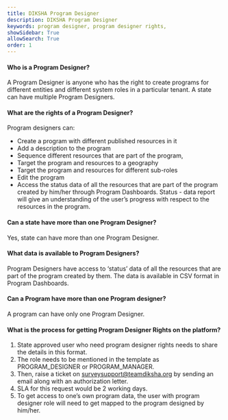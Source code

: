 ```yaml
---
title: DIKSHA Program Designer
description: DIKSHA Program Designer
keywords: program designer, program designer rights, 
showSidebar: True
allowSearch: True
order: 1
---
```



#### Who is a Program Designer?

A Program Designer is anyone who has the right to create programs for different entities and different system roles in a particular tenant. A state can have multiple Program Designers. 

#### What are the rights of a Program Designer?

Program designers can:
- Create a program with different published resources in it 
- Add a description to the program
- Sequence different resources that are part of the program,
- Target the program and resources to a geography
- Target the program and resources for different sub-roles
- Edit the program
- Access the status data of all the resources that are part of the program created by him/her through Program Dashboards. Status - data report will give an understanding of the user’s progress with respect to the resources in the program.

#### Can a state have more than one Program Designer?

Yes, state can have more than one Program Designer.

#### What data is available to Program Designers?

Program Designers have access to ‘status’ data of all the resources that are part of the program created by them. The data is available in CSV format in Program Dashboards.

#### Can a Program have more than one Program designer?

A program can have only one Program Designer.

#### What is the process for getting Program Designer Rights on the platform?

1. State approved user who need program designer rights needs to share the details in this format.
2. The role needs to be mentioned in the template as PROGRAM_DESIGNER or PROGRAM_MANAGER.
3. Then, raise a ticket on surveysupport@teamdiksha.org by sending an email along with an authorization letter.
4. SLA for this request would be 2 working days.
5. To get access to one’s own program data, the user with program designer role will need to get mapped to the program designed by him/her.
